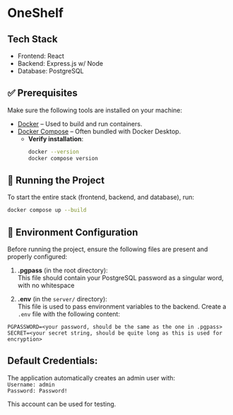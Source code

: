 # OneShelf

## Tech Stack

- Frontend: React
- Backend: Express.js w/ Node
- Database: PostgreSQL

## ✅ Prerequisites

Make sure the following tools are installed on your machine:

- [Docker](https://www.docker.com/get-started) – Used to build and run containers.
- [Docker Compose](https://docs.docker.com/compose/) – Often bundled with Docker Desktop.
  - **Verify installation**:
    ```bash
    docker --version
    docker compose version
    ```

## 🚀 Running the Project

To start the entire stack (frontend, backend, and database), run:

```bash
docker compose up --build
```

## 🔐 Environment Configuration

Before running the project, ensure the following files are present and properly configured:

1. **.pgpass** (in the root directory):  
   This file should contain your PostgreSQL password as a singular word, with no whitespace

2. **.env** (in the `server/` directory):  
This file is used to pass environment variables to the backend. Create a `.env` file with the following content:
```
PGPASSWORD=<your password, should be the same as the one in .pgpass>
SECRET=<your secret string, should be quite long as this is used for encryption>
```

## Default Credentials:  
The application automatically creates an admin user with:  
`Username: admin`  
`Password: Password!`

This account can be used for testing.
